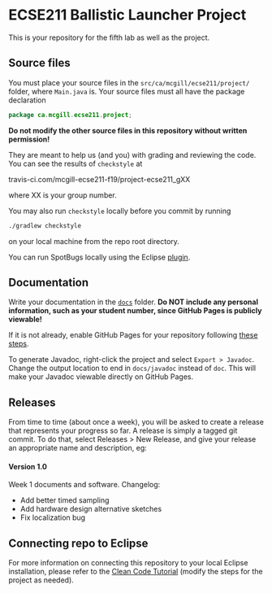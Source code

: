 # ECSE211 Ballistic Launcher Project

This is your repository for the fifth lab as well as the project.

## Source files

You must place your source files in the 
`src/ca/mcgill/ecse211/project/` folder, where `Main.java` is. Your source files
must all have the package declaration 

```java
package ca.mcgill.ecse211.project;
```

**Do not modify the other source files in this repository without written permission!**

They are meant to help us (and you) with grading and reviewing the code. You can see the results
of `checkstyle` at

travis-ci.com/mcgill-ecse211-f19/project-ecse211_gXX

where XX is your group number. 

You may also run `checkstyle` locally before you commit by running

```bash
./gradlew checkstyle
```

on your local machine from the repo root directory.

You can run SpotBugs locally using the Eclipse
[plugin](https://marketplace.eclipse.org/content/spotbugs-eclipse-plugin).

## Documentation

Write your documentation in the [`docs`](docs) folder. **Do NOT include any personal information, such as your student number, since GitHub Pages is publicly viewable!**

If it is not already, enable GitHub Pages for your repository following [these steps](https://help.github.com/en/articles/configuring-a-publishing-source-for-your-github-pages-site#choosing-a-publishing-source).

To generate Javadoc, right-click the project and select `Export > Javadoc`. Change the output location to end in `docs/javadoc` instead of `doc`. This will make your Javadoc viewable directly on GitHub Pages.


## Releases

From time to time (about once a week), you will be asked to create a release that represents your progress so far. A release is simply a tagged git commit. To do that, select Releases > New Release, and give your release an appropriate name and description, eg:

#### Version 1.0

Week 1 documents and software. Changelog:
- Add better timed sampling
- Add hardware design alternative sketches
- Fix localization bug 


## Connecting repo to Eclipse

For more information on connecting this repository to your local Eclipse installation,
please refer to the [Clean Code Tutorial](https://mcgill-ecse211-f19.github.io/getting_started_guide/CleanCodeTutorial-F19#step-by-step-instructions)
(modify the steps for the project as needed).
